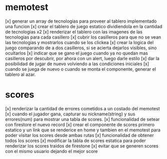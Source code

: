 # memotest

[x] generar un array de tecnologias para proveer al tablero implementado una funcion
[x] crear el tablero de juego estatico dividiendola en la cantidad de tecnologias x2
[x] renderizar el tablero con las imagenes de las tecnologias para cada casillero
[x] cubrir los casilleros para que no se vean las tecnologias y mostrarlos cuando se los clickea
[x] crear la logica del juego comparando de a dos casilleros, si se acierta dejarlos visibles, sino ocultarlos
[x] indicar que se gano el juego cuando ya no quedan mas casilleros por descubrir, por ahora con un alert, luego darle estilo
[x] dar la posibilidad de jugar de nuevo volviendo a las condiciones iniciales
[x] cuando se juega de nuevo o cuando se monta el componente, generar el tablero al azar.

# scores

[x] renderizar la cantidad de errores cometidos a un costado del memotest
[x] cuando el jugador gana, capturar su nickname(string) y sus errores(num) para mostrar una tabla de scores.
[x] funcionalidad de setear con firestore el nuevo record
[x] crear el componente de scores primero estatico y un link que se renderice en home y tambien en el memotest para poder visitar los scores desde ambas rutas
[x] funcionalidad de obtener todos los scores
[x] modificar la tabla de scores estatica para poder renderizar los scores traidos de firestone
[x] evitar que se generen scores con el mismo usuario dejando el mejor score
